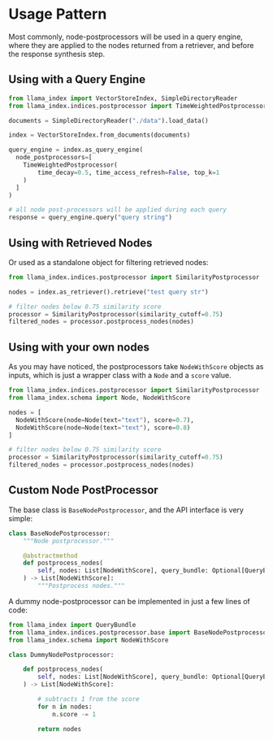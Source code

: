 # Usage Pattern

Most commonly, node-postprocessors will be used in a query engine, where they are applied to the nodes returned from a retriever, and before the response synthesis step.


## Using with a Query Engine

```python
from llama_index import VectorStoreIndex, SimpleDirectoryReader
from llama_index.indices.postprocessor import TimeWeightedPostprocessor

documents = SimpleDirectoryReader("./data").load_data()

index = VectorStoreIndex.from_documents(documents)

query_engine = index.as_query_engine(
  node_postprocessors=[
    TimeWeightedPostprocessor(
        time_decay=0.5, time_access_refresh=False, top_k=1
    )
  ]
)

# all node post-processors will be applied during each query
response = query_engine.query("query string")
```

## Using with Retrieved Nodes

Or used as a standalone object for filtering retrieved nodes:

```python
from llama_index.indices.postprocessor import SimilarityPostprocessor

nodes = index.as_retriever().retrieve("test query str")

# filter nodes below 0.75 similarity score
processor = SimilarityPostprocessor(similarity_cutoff=0.75)
filtered_nodes = processor.postprocess_nodes(nodes)
```

## Using with your own nodes

As you may have noticed, the postprocessors take `NodeWithScore` objects as inputs, which is just a wrapper class with a `Node` and a `score` value.

```python
from llama_index.indices.postprocessor import SimilarityPostprocessor
from llama_index.schema import Node, NodeWithScore

nodes = [
  NodeWithScore(node=Node(text="text"), score=0.7),
  NodeWithScore(node=Node(text="text"), score=0.8)
]

# filter nodes below 0.75 similarity score
processor = SimilarityPostprocessor(similarity_cutoff=0.75)
filtered_nodes = processor.postprocess_nodes(nodes)
```

## Custom Node PostProcessor

The base class is `BaseNodePostprocessor`, and the API interface is very simple:

```python
class BaseNodePostprocessor:
    """Node postprocessor."""

    @abstractmethod
    def postprocess_nodes(
        self, nodes: List[NodeWithScore], query_bundle: Optional[QueryBundle]
    ) -> List[NodeWithScore]:
        """Postprocess nodes."""
```

A dummy node-postprocessor can be implemented in just a few lines of code:

```python
from llama_index import QueryBundle
from llama_index.indices.postprocessor.base import BaseNodePostprocessor
from llama_index.schema import NodeWithScore

class DummyNodePostprocessor:

    def postprocess_nodes(
        self, nodes: List[NodeWithScore], query_bundle: Optional[QueryBundle]
    ) -> List[NodeWithScore]:

        # subtracts 1 from the score
        for n in nodes:
            n.score -= 1

        return nodes
```
